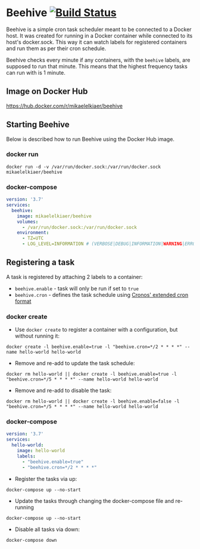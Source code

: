 # Beehive [![Build Status](https://drone.mikelk.dk/api/badges/MikaelElkiaer/Beehive/status.svg)](https://drone.mikelk.dk/MikaelElkiaer/Beehive)
Beehive is a simple cron task scheduler meant to be connected to a Docker host.
It was created for running in a Docker container while connected to its host's docker.sock.
This way it can watch labels for registered containers and run them as per their cron schedule.

Beehive checks every minute if any containers, with the `beehive` labels, are supposed to run that minute.
This means that the highest frequency tasks can run with is 1 minute.

## Image on Docker Hub
https://hub.docker.com/r/mikaelelkiaer/beehive

## Starting Beehive
Below is described how to run Beehive using the Docker Hub image.

### docker run
`docker run -d -v /var/run/docker.sock:/var/run/docker.sock mikaelelkiaer/beehive`

### docker-compose
```yaml
version: '3.7'
services:
  beehive:
    image: mikaelelkiaer/beehive
    volumes:
      - /var/run/docker.sock:/var/run/docker.sock
	environment:
	  - TZ=UTC
	  - LOG_LEVEL=INFORMATION # (VERBOSE|DEBUG|INFORMATION|WARNING|ERROR|FATAL)
```

## Registering a task
A task is registered by attaching 2 labels to a container:
* `beehive.enable` - task will only be run if set to `true`
* `beehive.cron` - defines the task schedule using [Cronos' extended cron format](https://github.com/HangfireIO/Cronos#cron-format)

### docker create
* Use `docker create` to register a container with a configuration, but without running it:

`docker create -l beehive.enable=true -l "beehive.cron=*/2 * * * *" --name hello-world hello-world`

* Remove and re-add to update the task schedule:

`docker rm hello-world || docker create -l beehive.enable=true -l "beehive.cron=*/5 * * * *" --name hello-world hello-world`

* Remove and re-add to disable the task:

`docker rm hello-world || docker create -l beehive.enable=false -l "beehive.cron=*/5 * * * *" --name hello-world hello-world`

### docker-compose
```yaml
version: '3.7'
services:
  hello-world:
    image: hello-world
    labels:
      - "beehive.enable=true"
      - "beehive.cron=*/2 * * * *"
```

* Register the tasks via up:

`docker-compose up --no-start`

* Update the tasks through changing the docker-compose file and re-running

`docker-compose up --no-start`

* Disable all tasks via down:

`docker-compose down`
